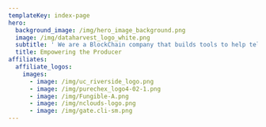 ```yaml
---
templateKey: index-page
hero:
  background_image: /img/hero_image_background.png
  image: /img/dataharvest_logo_white.png
  subtitle: ' We are a BlockChain company that builds tools to help tell the story of the products in your life'
  title: Empowering the Producer
affiliates:
  affiliate_logos:
    images:
      - image: /img/uc_riverside_logo.png
      - image: /img/purechex_logo4-02-1.png
      - image: /img/Fungible-A.png
      - image: /img/nclouds-logo.png
      - image: /img/gate.cli-sm.png
---
```


